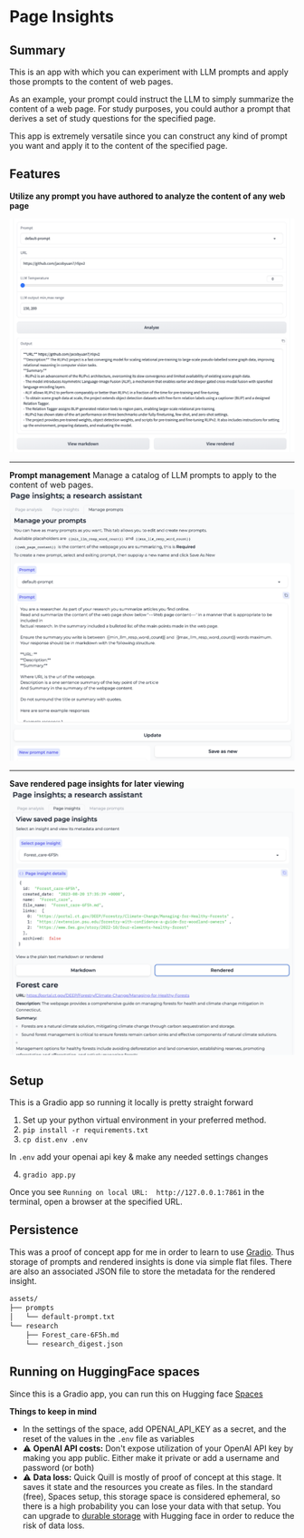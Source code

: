 # Page Insights

## Summary
This is an app with which you can experiment with LLM prompts and apply those prompts to the content of web pages.

As an example, your prompt could instruct the LLM to simply summarize the content of a web page. For study purposes, you could author a prompt that derives a set of study questions for the specified page.

This app is extremely versatile since you can construct any kind of prompt you want and apply it to the content of the specified page.

## Features

**Utilize any prompt you have authored to analyze the content of any web page**

![The Page Insights main screen](docs/pg-insights.png)

---

**Prompt management** Manage a catalog of LLM prompts to apply to the content of web pages.
![Manage multiple prompts](docs/pi-prompts.png)

---

**Save rendered page insights for later viewing**
![View previous saved insights](docs/pi-insights-tab.png)

## Setup
This is a Gradio app so running it locally is pretty straight forward

1. Set up your python virtual environment in your preferred method.
2. `pip install -r requirements.txt`
3. `cp dist.env .env` 

In `.env` add your openai api key & make any needed settings changes

4. `gradio app.py`

Once you see `Running on local URL:  http://127.0.0.1:7861` in the terminal, open a browser at the specified URL.

## Persistence
This was a proof of concept app for me in order to learn to use [Gradio](https://www.gradio.app/guides/quickstart). Thus storage of 
prompts and rendered insights is done via simple flat files.  There are also an associated JSON file to store the metadata for the rendered insight.

```text
assets/
├── prompts
│   └── default-prompt.txt
└── research
    ├── Forest_care-6F5h.md
    └── research_digest.json
```

## Running on HuggingFace spaces

Since this is a Gradio app, you can run this on Hugging face [Spaces](https://huggingface.co/spaces)

**Things to keep in mind**
- In the settings of the space, add OPENAI_API_KEY as a secret, and the reset of the values in the `.env` file as variables
- ⚠️ **OpenAI API costs:** Don't expose utilization of your OpenAI API key by making you app public.  Either make it private or add a username and password (or both)
- ⚠️ **Data loss:** Quick Quill is mostly of proof of concept at this stage.  It saves it state and the resources you create as files.  In the standard (free), Spaces setup, this storage space is considered ephemeral, so there is a high probability you can lose your data with that setup.  You can upgrade to [durable storage](https://huggingface.co/docs/hub/spaces-storage) with Hugging face in order to reduce the risk of data loss.